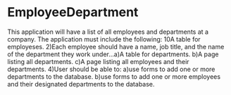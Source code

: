 # EmployeeDepartment
This application will have a list of all employees and departments at a company. The application must include the following: 10A table for employeses. 2)Each employee should have a name, job title, and the name of the department they work under...a)A table for departments. b)A page listing all departments. c)A page listing all employees and their departments. 4)User should be able to: a)use forms to add one or more departments to the database. b)use forms to add one or more employees and their designated departments to the database.
